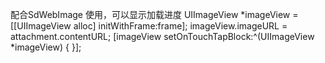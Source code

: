 配合SdWebImage 使用，可以显示加载进度
UIImageView *imageView = [[UIImageView alloc] initWithFrame:frame];
        imageView.imageURL = attachment.contentURL;
        [imageView setOnTouchTapBlock:^(UIImageView *imageView) {
        }];
